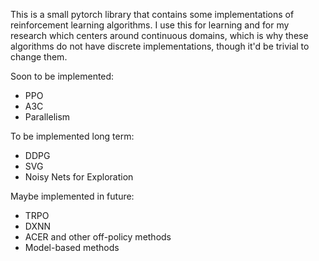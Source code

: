 This is a small pytorch library that contains some implementations of
reinforcement learning algorithms. I use this for learning and for my research
which centers around continuous domains, which is why these algorithms do not
have discrete implementations, though it'd be trivial to change them.

Soon to be implemented:

* PPO
* A3C
* Parallelism

To be implemented long term:

* DDPG
* SVG
* Noisy Nets for Exploration

Maybe implemented in future:

* TRPO
* DXNN
* ACER and other off-policy methods
* Model-based methods
